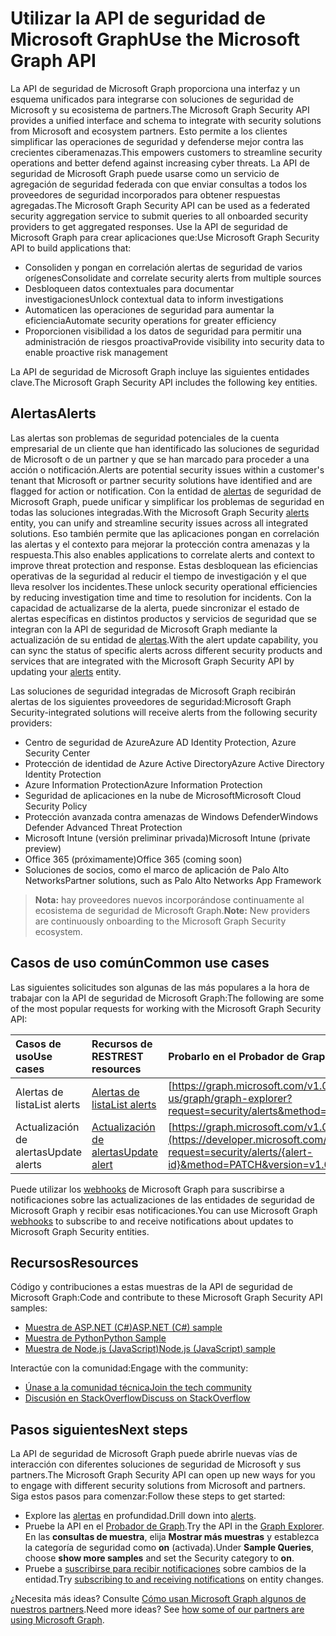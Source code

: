 # <a name="use-the-microsoft-graph-security-api"></a><span data-ttu-id="1e00d-101">Utilizar la API de seguridad de Microsoft Graph</span><span class="sxs-lookup"><span data-stu-id="1e00d-101">Use the Microsoft Graph API</span></span>

<span data-ttu-id="1e00d-102">La API de seguridad de Microsoft Graph proporciona una interfaz y un esquema unificados para integrarse con soluciones de seguridad de Microsoft y su ecosistema de partners.</span><span class="sxs-lookup"><span data-stu-id="1e00d-102">The Microsoft Graph Security API provides a unified interface and schema to integrate with security solutions from Microsoft and ecosystem partners.</span></span> <span data-ttu-id="1e00d-103">Esto permite a los clientes simplificar las operaciones de seguridad y defenderse mejor contra las crecientes ciberamenazas.</span><span class="sxs-lookup"><span data-stu-id="1e00d-103">This empowers customers to streamline security operations and better defend against increasing cyber threats.</span></span> <span data-ttu-id="1e00d-104">La API de seguridad de Microsoft Graph puede usarse como un servicio de agregación de seguridad federada con que enviar consultas a todos los proveedores de seguridad incorporados para obtener respuestas agregadas.</span><span class="sxs-lookup"><span data-stu-id="1e00d-104">The Microsoft Graph Security API can be used as a federated security aggregation service to submit queries to all onboarded security providers to get aggregated responses.</span></span> <span data-ttu-id="1e00d-105">Use la API de seguridad de Microsoft Graph para crear aplicaciones que:</span><span class="sxs-lookup"><span data-stu-id="1e00d-105">Use Microsoft Graph Security API to build applications that:</span></span>

- <span data-ttu-id="1e00d-106">Consoliden y pongan en correlación alertas de seguridad de varios orígenes</span><span class="sxs-lookup"><span data-stu-id="1e00d-106">Consolidate and correlate security alerts from multiple sources</span></span>
- <span data-ttu-id="1e00d-107">Desbloqueen datos contextuales para documentar investigaciones</span><span class="sxs-lookup"><span data-stu-id="1e00d-107">Unlock contextual data to inform investigations</span></span>
- <span data-ttu-id="1e00d-108">Automaticen las operaciones de seguridad para aumentar la eficiencia</span><span class="sxs-lookup"><span data-stu-id="1e00d-108">Automate security operations for greater efficiency</span></span>
- <span data-ttu-id="1e00d-109">Proporcionen visibilidad a los datos de seguridad para permitir una administración de riesgos proactiva</span><span class="sxs-lookup"><span data-stu-id="1e00d-109">Provide visibility into security data to enable proactive risk management</span></span>

<span data-ttu-id="1e00d-110">La API de seguridad de Microsoft Graph incluye las siguientes entidades clave.</span><span class="sxs-lookup"><span data-stu-id="1e00d-110">The Microsoft Graph Security API includes the following key entities.</span></span>

## <a name="alerts"></a><span data-ttu-id="1e00d-111">Alertas</span><span class="sxs-lookup"><span data-stu-id="1e00d-111">Alerts</span></span>

<span data-ttu-id="1e00d-112">Las alertas son problemas de seguridad potenciales de la cuenta empresarial de un cliente que han identificado las soluciones de seguridad de Microsoft o de un partner y que se han marcado para proceder a una acción o notificación.</span><span class="sxs-lookup"><span data-stu-id="1e00d-112">Alerts are potential security issues within a customer's tenant that Microsoft or partner security solutions have identified and are flagged for action or notification.</span></span> <span data-ttu-id="1e00d-113">Con la entidad de [alertas](alert.md) de seguridad de Microsoft Graph, puede unificar y simplificar los problemas de seguridad en todas las soluciones integradas.</span><span class="sxs-lookup"><span data-stu-id="1e00d-113">With the Microsoft Graph Security [alerts](alert.md) entity, you can unify and streamline security  issues across all integrated solutions.</span></span> <span data-ttu-id="1e00d-114">Eso también permite que las aplicaciones pongan en correlación las alertas y el contexto para mejorar la protección contra amenazas y la respuesta.</span><span class="sxs-lookup"><span data-stu-id="1e00d-114">This also enables applications to correlate alerts and context to improve threat protection and response.</span></span> <span data-ttu-id="1e00d-115">Estas desbloquean las eficiencias operativas de la seguridad al reducir el tiempo de investigación y el que lleva resolver los incidentes.</span><span class="sxs-lookup"><span data-stu-id="1e00d-115">These unlock security operational efficiencies by reducing investigation time and time to resolution for incidents.</span></span> <span data-ttu-id="1e00d-116">Con la capacidad de actualizarse de la alerta, puede sincronizar el estado de alertas específicas en distintos productos y servicios de seguridad que se integran con la API de seguridad de Microsoft Graph mediante la actualización de su entidad de [alertas](alert.md).</span><span class="sxs-lookup"><span data-stu-id="1e00d-116">With the alert update capability, you can sync the status of specific alerts across different security products and services that are integrated with the Microsoft Graph Security API by updating your [alerts](alert.md) entity.</span></span>

<span data-ttu-id="1e00d-117">Las soluciones de seguridad integradas de Microsoft Graph recibirán alertas de los siguientes proveedores de seguridad:</span><span class="sxs-lookup"><span data-stu-id="1e00d-117">Microsoft Graph Security-integrated solutions will receive alerts from the following security providers:</span></span>

- <span data-ttu-id="1e00d-118">Centro de seguridad de Azure</span><span class="sxs-lookup"><span data-stu-id="1e00d-118">Azure AD Identity Protection, Azure Security Center</span></span>
- <span data-ttu-id="1e00d-119">Protección de identidad de Azure Active Directory</span><span class="sxs-lookup"><span data-stu-id="1e00d-119">Azure Active Directory Identity Protection</span></span>
- <span data-ttu-id="1e00d-120">Azure Information Protection</span><span class="sxs-lookup"><span data-stu-id="1e00d-120">Azure Information Protection</span></span>
- <span data-ttu-id="1e00d-121">Seguridad de aplicaciones en la nube de Microsoft</span><span class="sxs-lookup"><span data-stu-id="1e00d-121">Microsoft Cloud Security Policy</span></span>
- <span data-ttu-id="1e00d-122">Protección avanzada contra amenazas de Windows Defender</span><span class="sxs-lookup"><span data-stu-id="1e00d-122">Windows Defender Advanced Threat Protection</span></span>
- <span data-ttu-id="1e00d-123">Microsoft Intune (versión preliminar privada)</span><span class="sxs-lookup"><span data-stu-id="1e00d-123">Microsoft Intune (private preview)</span></span>
- <span data-ttu-id="1e00d-124">Office 365 (próximamente)</span><span class="sxs-lookup"><span data-stu-id="1e00d-124">Office 365 (coming soon)</span></span>
- <span data-ttu-id="1e00d-125">Soluciones de socios, como el marco de aplicación de Palo Alto Networks</span><span class="sxs-lookup"><span data-stu-id="1e00d-125">Partner solutions, such as Palo Alto Networks App Framework</span></span>

> <span data-ttu-id="1e00d-126">**Nota:** hay proveedores nuevos incorporándose continuamente al ecosistema de seguridad de Microsoft Graph.</span><span class="sxs-lookup"><span data-stu-id="1e00d-126">**Note:** New providers are continuously onboarding to the Microsoft Graph Security ecosystem.</span></span>

## <a name="common-use-cases"></a><span data-ttu-id="1e00d-127">Casos de uso común</span><span class="sxs-lookup"><span data-stu-id="1e00d-127">Common use cases</span></span>

<span data-ttu-id="1e00d-128">Las siguientes solicitudes son algunas de las más populares a la hora de trabajar con la API de seguridad de Microsoft Graph:</span><span class="sxs-lookup"><span data-stu-id="1e00d-128">The following are some of the most popular requests for working with the Microsoft Graph Security API:</span></span>

| <span data-ttu-id="1e00d-129">**Casos de uso**</span><span class="sxs-lookup"><span data-stu-id="1e00d-129">**Use cases**</span></span>   | <span data-ttu-id="1e00d-130">**Recursos de REST**</span><span class="sxs-lookup"><span data-stu-id="1e00d-130">**REST resources**</span></span> | <span data-ttu-id="1e00d-131">**Probarlo en el Probador de Graph**</span><span class="sxs-lookup"><span data-stu-id="1e00d-131">**Try in Graph Explorer**</span></span> |
|:---------------|:--------|:----------|
| <span data-ttu-id="1e00d-132">Alertas de lista</span><span class="sxs-lookup"><span data-stu-id="1e00d-132">List alerts</span></span> | [<span data-ttu-id="1e00d-133">Alertas de lista</span><span class="sxs-lookup"><span data-stu-id="1e00d-133">List alerts</span></span>](../api/alert_list.md) | [https://graph.microsoft.com/v1.0/security/alerts](https://developer.microsoft.com/en-us/graph/graph-explorer?request=security/alerts&method=GET&version=v1.0&GraphUrl=https://graph.microsoft.com) |
| <span data-ttu-id="1e00d-134">Actualización de alertas</span><span class="sxs-lookup"><span data-stu-id="1e00d-134">Update alerts</span></span> | [<span data-ttu-id="1e00d-135">Actualización de alertas</span><span class="sxs-lookup"><span data-stu-id="1e00d-135">Update alert</span></span>](../api/alert_update.md) | [https://graph.microsoft.com/v1.0/security/alerts/{alert-id}](https://developer.microsoft.com/en-us/graph/graph-explorer?request=security/alerts/{alert-id}&method=PATCH&version=v1.0&GraphUrl=https://graph.microsoft.com) |

<span data-ttu-id="1e00d-136">Puede utilizar los [webhooks](../../../concepts/webhooks.md) de Microsoft Graph para suscribirse a notificaciones sobre las actualizaciones de las entidades de seguridad de Microsoft Graph y recibir esas notificaciones.</span><span class="sxs-lookup"><span data-stu-id="1e00d-136">You can use Microsoft Graph [webhooks](../../../concepts/webhooks.md) to subscribe to and receive notifications about updates to Microsoft Graph Security entities.</span></span>

## <a name="resources"></a><span data-ttu-id="1e00d-137">Recursos</span><span class="sxs-lookup"><span data-stu-id="1e00d-137">Resources</span></span>

<span data-ttu-id="1e00d-138">Código y contribuciones a estas muestras de la API de seguridad de Microsoft Graph:</span><span class="sxs-lookup"><span data-stu-id="1e00d-138">Code and contribute to these Microsoft Graph Security API samples:</span></span>

- [<span data-ttu-id="1e00d-139">Muestra de ASP.NET (C#)</span><span class="sxs-lookup"><span data-stu-id="1e00d-139">ASP.NET (C#) sample</span></span>](https://github.com/microsoftgraph/aspnet-security-api-sample)
- [<span data-ttu-id="1e00d-140">Muestra de Python</span><span class="sxs-lookup"><span data-stu-id="1e00d-140">Python Sample</span></span>](https://github.com/microsoftgraph/python-security-rest-sample)
- [<span data-ttu-id="1e00d-141">Muestra de Node.js (JavaScript)</span><span class="sxs-lookup"><span data-stu-id="1e00d-141">Node.js (JavaScript) sample</span></span>](https://github.com/microsoftgraph/nodejs-security-sample)

<span data-ttu-id="1e00d-142">Interactúe con la comunidad:</span><span class="sxs-lookup"><span data-stu-id="1e00d-142">Engage with the community:</span></span>

- [<span data-ttu-id="1e00d-143">Únase a la comunidad técnica</span><span class="sxs-lookup"><span data-stu-id="1e00d-143">Join the tech community</span></span>](https://aka.ms/graphsecuritycommunity)
- [<span data-ttu-id="1e00d-144">Discusión en StackOverflow</span><span class="sxs-lookup"><span data-stu-id="1e00d-144">Discuss on StackOverflow</span></span>](https://stackoverflow.com/questions/tagged/microsoft-graph-security)

## <a name="next-steps"></a><span data-ttu-id="1e00d-145">Pasos siguientes</span><span class="sxs-lookup"><span data-stu-id="1e00d-145">Next steps</span></span>

<span data-ttu-id="1e00d-146">La API de seguridad de Microsoft Graph puede abrirle nuevas vías de interacción con diferentes soluciones de seguridad de Microsoft y sus partners.</span><span class="sxs-lookup"><span data-stu-id="1e00d-146">The Microsoft Graph Security API can open up new ways for you to engage with different security solutions from Microsoft and partners.</span></span> <span data-ttu-id="1e00d-147">Siga estos pasos para comenzar:</span><span class="sxs-lookup"><span data-stu-id="1e00d-147">Follow these steps to get started:</span></span>

- <span data-ttu-id="1e00d-148">Explore las [alertas](alert.md) en profundidad.</span><span class="sxs-lookup"><span data-stu-id="1e00d-148">Drill down into [alerts](alert.md).</span></span>
- <span data-ttu-id="1e00d-149">Pruebe la API en el [Probador de Graph](https://developer.microsoft.com/graph/graph-explorer).</span><span class="sxs-lookup"><span data-stu-id="1e00d-149">Try the API in the [Graph Explorer](https://developer.microsoft.com/graph/graph-explorer).</span></span> <span data-ttu-id="1e00d-150">En las **consultas de muestra**, elija **Mostrar más muestras** y establezca la categoría de seguridad como **on** (activada).</span><span class="sxs-lookup"><span data-stu-id="1e00d-150">Under **Sample Queries**, choose **show more samples** and set the Security category to **on**.</span></span>
- <span data-ttu-id="1e00d-151">Pruebe a [suscribirse para recibir notificaciones](../../../concepts/webhooks.md) sobre cambios de la entidad.</span><span class="sxs-lookup"><span data-stu-id="1e00d-151">Try [subscribing to and receiving notifications](../../../concepts/webhooks.md) on entity changes.</span></span>

<span data-ttu-id="1e00d-p105">¿Necesita más ideas? Consulte [Cómo usan Microsoft Graph algunos de nuestros partners](https://developer.microsoft.com/graph/graph/examples#partners).</span><span class="sxs-lookup"><span data-stu-id="1e00d-p105">Need more ideas? See [how some of our partners are using Microsoft Graph](https://developer.microsoft.com/graph/graph/examples#partners).</span></span>
